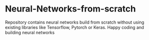 # Neural-Networks-from-scratch
Repository contains neural networks build from scratch without using existing libraries like Tensorflow, Pytorch or Keras. Happy coding and building neural networks 
